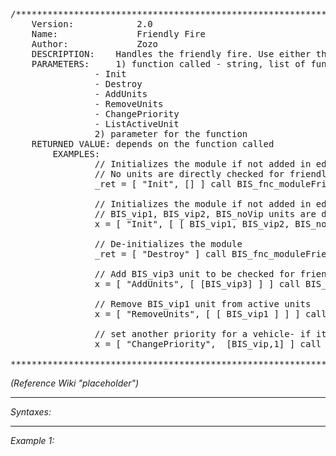 <pre>/*******************************************************************************
	Version:			2.0
	Name:				Friendly Fire
	Author:				Zozo
	DESCRIPTION:	Handles the friendly fire. Use either the module interface in the editor, or call individual functions.
	PARAMETERS:		1) function called - string, list of functions:
				- Init
				- Destroy
				- AddUnits
				- RemoveUnits
				- ChangePriority
				- ListActiveUnit
				2) parameter for the function
	RETURNED VALUE:	depends on the function called
		EXAMPLES:
				// Initializes the module if not added in editor
				// No units are directly checked for friendly fire, but renegade state is checked anyway
				_ret = [ "Init", [] ] call BIS_fnc_moduleFriendlyFire

				// Initializes the module if not added in editor
				// BIS_vip1, BIS_vip2, BIS_noVip units are directly checked for friendly fire
				x = [ "Init", [ [ BIS_vip1, BIS_vip2, BIS_noVip],true ] ] call BIS_fnc_moduleFriendlyFire

				// De-initializes the module
				_ret = [ "Destroy" ] call BIS_fnc_moduleFriendlyFire

				// Add BIS_vip3 unit to be checked for friendly fire
				x = [ "AddUnits", [ [BIS_vip3] ] ] call BIS_fnc_moduleFriendlyFire

				// Remove BIS_vip1 unit from active units
				x = [ "RemoveUnits", [ [ BIS_vip1 ] ] ] call BIS_fnc_moduleFriendlyFire

				// set another priority for a vehicle- if it is hit once, considered as friendly fire
				x = [ "ChangePriority",  [BIS_vip,1] ] call BIS_fnc_moduleFriendlyFire

*******************************************************************************/</pre>

*(Reference Wiki "placeholder")*


---
*Syntaxes:*

<!-- [] call `BIS_fnc_moduleFriendlyFire` -->

---
*Example 1:*

<!-- 
```sqf
[] call BIS_fnc_moduleFriendlyFire;
``` -->
